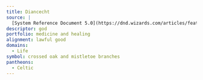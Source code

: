 ```yaml
---
title: Diancecht
source: |
  [System Reference Document 5.0](https://dnd.wizards.com/articles/features/systems-reference-document-srd)
descriptor: god
portfolio: medicine and healing
alignment: lawful good
domains:
  - Life
symbol: crossed oak and mistletoe branches
pantheons:
  - Celtic
---
```

